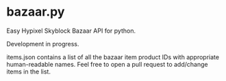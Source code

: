 # bazaar.py
Easy Hypixel Skyblock Bazaar API for python.

Development in progress.

items.json contains a list of all the bazaar item product IDs with appropriate human-readable names.
Feel free to open a pull request to add/change items in the list.
